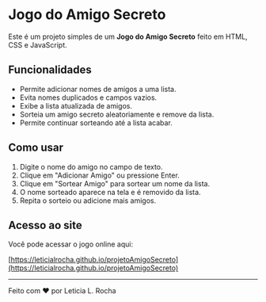 # Jogo do Amigo Secreto

Este é um projeto simples de um **Jogo do Amigo Secreto** feito em HTML, CSS e JavaScript.

## Funcionalidades

- Permite adicionar nomes de amigos a uma lista.
- Evita nomes duplicados e campos vazios.
- Exibe a lista atualizada de amigos.
- Sorteia um amigo secreto aleatoriamente e remove da lista.
- Permite continuar sorteando até a lista acabar.

## Como usar

1. Digite o nome do amigo no campo de texto.
2. Clique em "Adicionar Amigo" ou pressione Enter.
3. Clique em "Sortear Amigo" para sortear um nome da lista.
4. O nome sorteado aparece na tela e é removido da lista.
5. Repita o sorteio ou adicione mais amigos.

## Acesso ao site

Você pode acessar o jogo online aqui:

[https://leticialrocha.github.io/projetoAmigoSecreto](https://leticialrocha.github.io/projetoAmigoSecreto)

---

Feito com ❤️ por Leticia L. Rocha
